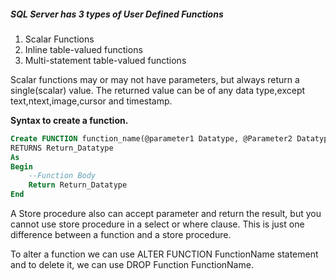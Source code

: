 ##### SQL Server has 3 types of User Defined Functions
1. Scalar Functions
2. Inline table-valued functions
3. Multi-statement table-valued functions

Scalar functions may or may not have parameters, but always return a single(scalar) value. 
The returned value can be of any data type,except text,ntext,image,cursor and timestamp.

**Syntax to create a function.**
```SQL
Create FUNCTION function_name(@parameter1 Datatype, @Parameter2 Datatype,....@ParameterN Datatype)
RETURNS Return_Datatype
As
Begin
	--Function Body
	Return Return_Datatype
End
```


A Store procedure also can accept parameter and return the result, but you cannot use store procedure
in a select or where clause. This is just one difference between a function and a store procedure.

To alter a function we can use ALTER FUNCTION FunctionName statement and to delete it, we can use DROP Function FunctionName.